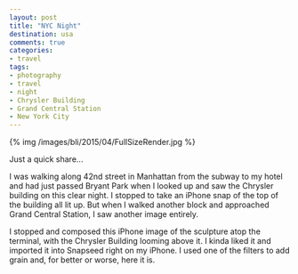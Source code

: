 ```yaml
---
layout: post
title: "NYC Night"
destination: usa
comments: true
categories:
- travel
tags:
- photography
- travel
- night
- Chrysler Building
- Grand Central Station
- New York City
---
```


{% img /images/bli/2015/04/FullSizeRender.jpg %}

Just a quick share...

I was walking along 42nd street in Manhattan from the subway to my hotel and had just passed Bryant Park when I looked up and saw the Chrysler building on this clear night. I stopped to take an iPhone snap of the top of the building all lit up. But when I walked another block and approached Grand Central Station, I saw another image entirely.

<!--more-->

I stopped and composed this iPhone image of the sculpture atop the terminal, with the Chrysler Building looming above it. I kinda liked it and imported it into Snapseed right on my iPhone. I used one of the filters to add grain and, for better or worse, here it is. 
